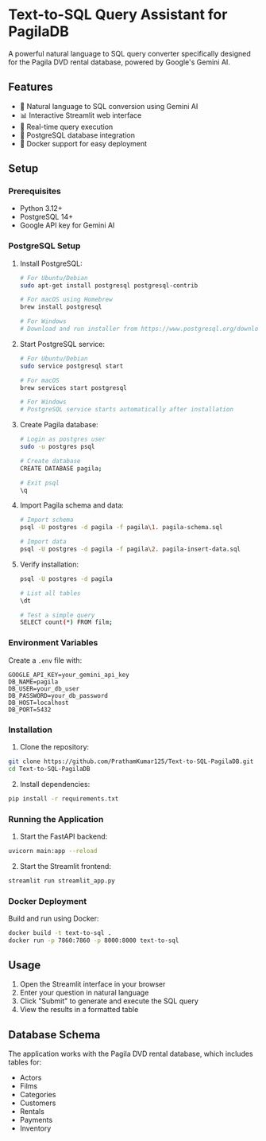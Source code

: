 # Text-to-SQL Query Assistant for PagilaDB

A powerful natural language to SQL query converter specifically designed for the Pagila DVD rental database, powered by Google's Gemini AI.

## Features

- 🤖 Natural language to SQL conversion using Gemini AI
- 📊 Interactive Streamlit web interface
- 🔄 Real-time query execution
- 💾 PostgreSQL database integration
- 🐳 Docker support for easy deployment

## Setup

### Prerequisites

- Python 3.12+
- PostgreSQL 14+ 
- Google API key for Gemini AI

### PostgreSQL Setup

1. Install PostgreSQL:
   ```bash
   # For Ubuntu/Debian
   sudo apt-get install postgresql postgresql-contrib
   
   # For macOS using Homebrew
   brew install postgresql
   
   # For Windows
   # Download and run installer from https://www.postgresql.org/download/windows/
   ```

2. Start PostgreSQL service:
   ```bash
   # For Ubuntu/Debian
   sudo service postgresql start
   
   # For macOS
   brew services start postgresql
   
   # For Windows
   # PostgreSQL service starts automatically after installation
   ```

3. Create Pagila database:
   ```bash
   # Login as postgres user
   sudo -u postgres psql

   # Create database
   CREATE DATABASE pagila;
   
   # Exit psql
   \q
   ```

4. Import Pagila schema and data:
   ```bash
   # Import schema
   psql -U postgres -d pagila -f pagila\1. pagila-schema.sql
   
   # Import data
   psql -U postgres -d pagila -f pagila\2. pagila-insert-data.sql
   ```

5. Verify installation:
   ```bash
   psql -U postgres -d pagila
   
   # List all tables
   \dt
   
   # Test a simple query
   SELECT count(*) FROM film;
   ```

### Environment Variables

Create a `.env` file with:

```
GOOGLE_API_KEY=your_gemini_api_key
DB_NAME=pagila
DB_USER=your_db_user
DB_PASSWORD=your_db_password
DB_HOST=localhost
DB_PORT=5432
```

### Installation

1. Clone the repository:
```bash
git clone https://github.com/PrathamKumar125/Text-to-SQL-PagilaDB.git
cd Text-to-SQL-PagilaDB
```

2. Install dependencies:
```bash
pip install -r requirements.txt
```

### Running the Application

1. Start the FastAPI backend:
```bash
uvicorn main:app --reload
```

2. Start the Streamlit frontend:
```bash
streamlit run streamlit_app.py
```

### Docker Deployment

Build and run using Docker:
```bash
docker build -t text-to-sql .
docker run -p 7860:7860 -p 8000:8000 text-to-sql
```

## Usage

1. Open the Streamlit interface in your browser
2. Enter your question in natural language
3. Click "Submit" to generate and execute the SQL query
4. View the results in a formatted table

## Database Schema

The application works with the Pagila DVD rental database, which includes tables for:
- Actors
- Films
- Categories
- Customers
- Rentals
- Payments
- Inventory
